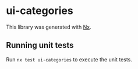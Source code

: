 # ui-categories

This library was generated with [Nx](https://nx.dev).

## Running unit tests

Run `nx test ui-categories` to execute the unit tests.
